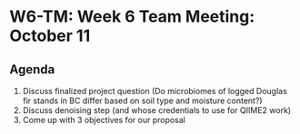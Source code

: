 # W6-TM: Week 6 Team Meeting: October 11

## Agenda

1. Discuss finalized project question (Do microbiomes of logged Douglas fir stands in BC differ based on soil type and moisture content?)
2. Discuss denoising step (and whose credentials to use for QIIME2 work)
3. Come up with 3 objectives for our proposal
